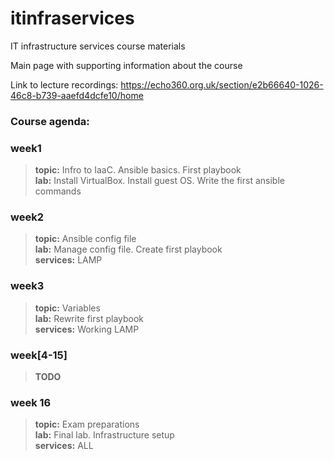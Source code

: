 # itinfraservices
IT infrastructure services course materials

Main page with supporting information about the course

Link to lecture recordings: https://echo360.org.uk/section/e2b66640-1026-46c8-b739-aaefd4dcfe10/home

### Course agenda:
### week1
>**topic:** Infro to IaaC. Ansible basics. First playbook   
>**lab:** Install VirtualBox. Install guest OS. Write the first ansible commands

### week2
>**topic:** Ansible config file  
>**lab:** Manage config file. Create first playbook  
>**services:** LAMP

### week3
>**topic:** Variables  
>**lab:** Rewrite first playbook  
>**services:** Working LAMP

### week[4-15]
>**TODO**

### week 16
>**topic:** Exam preparations  
>**lab:** Final lab. Infrastructure setup  
>**services:** ALL
